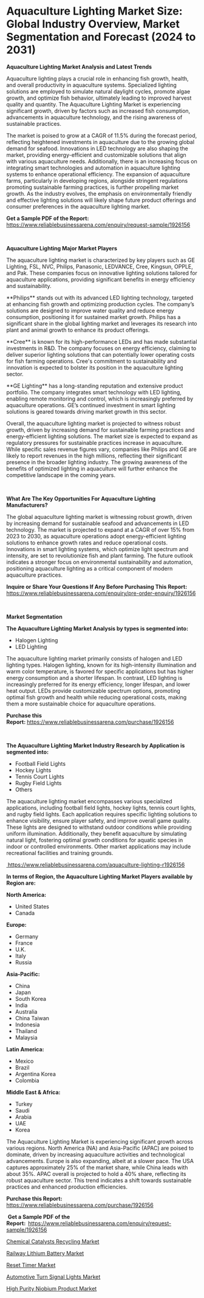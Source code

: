 <p><h1>Aquaculture Lighting Market Size: Global Industry Overview, Market Segmentation and Forecast (2024 to 2031)</h1></p><p><strong>Aquaculture Lighting Market Analysis and Latest Trends</strong></p>
<p><p>Aquaculture lighting plays a crucial role in enhancing fish growth, health, and overall productivity in aquaculture systems. Specialized lighting solutions are employed to simulate natural daylight cycles, promote algae growth, and optimize fish behavior, ultimately leading to improved harvest quality and quantity. The Aquaculture Lighting Market is experiencing significant growth, driven by factors such as increased fish consumption, advancements in aquaculture technology, and the rising awareness of sustainable practices.</p><p>The market is poised to grow at a CAGR of 11.5% during the forecast period, reflecting heightened investments in aquaculture due to the growing global demand for seafood. Innovations in LED technology are also shaping the market, providing energy-efficient and customizable solutions that align with various aquaculture needs. Additionally, there is an increasing focus on integrating smart technologies and automation in aquaculture lighting systems to enhance operational efficiency. The expansion of aquaculture farms, particularly in developing regions, alongside stringent regulations promoting sustainable farming practices, is further propelling market growth. As the industry evolves, the emphasis on environmentally friendly and effective lighting solutions will likely shape future product offerings and consumer preferences in the aquaculture lighting market.</p></p>
<p><strong>Get a Sample PDF of the Report:&nbsp;</strong> <a href="https://www.reliablebusinessarena.com/enquiry/request-sample/1926156?utm_campaign=1355&utm_medium=2&utm_source=Github&utm_content=ia&utm_term=25102024&utm_id=aquaculture-lighting">https://www.reliablebusinessarena.com/enquiry/request-sample/1926156</a></p>
<p>&nbsp;</p>
<p><strong>Aquaculture Lighting Major Market Players</strong></p>
<p><p>The aquaculture lighting market is characterized by key players such as GE Lighting, FSL, NVC, Philips, Panasonic, LEDVANCE, Cree, Kingsun, OPPLE, and Pak. These companies focus on innovative lighting solutions tailored for aquaculture applications, providing significant benefits in energy efficiency and sustainability.</p><p>**Philips** stands out with its advanced LED lighting technology, targeted at enhancing fish growth and optimizing production cycles. The company’s solutions are designed to improve water quality and reduce energy consumption, positioning it for sustained market growth. Philips has a significant share in the global lighting market and leverages its research into plant and animal growth to enhance its product offerings.</p><p>**Cree** is known for its high-performance LEDs and has made substantial investments in R&D. The company focuses on energy efficiency, claiming to deliver superior lighting solutions that can potentially lower operating costs for fish farming operations. Cree's commitment to sustainability and innovation is expected to bolster its position in the aquaculture lighting sector.</p><p>**GE Lighting** has a long-standing reputation and extensive product portfolio. The company integrates smart technology with LED lighting, enabling remote monitoring and control, which is increasingly preferred by aquaculture operations. GE’s continued investment in smart lighting solutions is geared towards driving market growth in this sector.</p><p>Overall, the aquaculture lighting market is projected to witness robust growth, driven by increasing demand for sustainable farming practices and energy-efficient lighting solutions. The market size is expected to expand as regulatory pressures for sustainable practices increase in aquaculture. While specific sales revenue figures vary, companies like Philips and GE are likely to report revenues in the high millions, reflecting their significant presence in the broader lighting industry. The growing awareness of the benefits of optimized lighting in aquaculture will further enhance the competitive landscape in the coming years.</p></p>
<p>&nbsp;</p>
<p><strong>What Are The Key Opportunities For Aquaculture Lighting Manufacturers?</strong></p>
<p><p>The global aquaculture lighting market is witnessing robust growth, driven by increasing demand for sustainable seafood and advancements in LED technology. The market is projected to expand at a CAGR of over 15% from 2023 to 2030, as aquaculture operations adopt energy-efficient lighting solutions to enhance growth rates and reduce operational costs. Innovations in smart lighting systems, which optimize light spectrum and intensity, are set to revolutionize fish and plant farming. The future outlook indicates a stronger focus on environmental sustainability and automation, positioning aquaculture lighting as a critical component of modern aquaculture practices.</p></p>
<p><strong>Inquire or Share Your Questions If Any Before Purchasing This Report:</strong> <a href="https://www.reliablebusinessarena.com/enquiry/pre-order-enquiry/1926156?utm_campaign=1355&utm_medium=2&utm_source=Github&utm_content=ia&utm_term=25102024&utm_id=aquaculture-lighting">https://www.reliablebusinessarena.com/enquiry/pre-order-enquiry/1926156</a></p>
<p>&nbsp;</p>
<p><strong>Market Segmentation</strong></p>
<p><strong>The Aquaculture Lighting Market Analysis by types is segmented into:</strong></p>
<p><ul><li>Halogen Lighting</li><li>LED Lighting</li></ul></p>
<p><p>The aquaculture lighting market primarily consists of halogen and LED lighting types. Halogen lighting, known for its high-intensity illumination and warm color temperature, is favored for specific applications but has higher energy consumption and a shorter lifespan. In contrast, LED lighting is increasingly preferred for its energy efficiency, longer lifespan, and lower heat output. LEDs provide customizable spectrum options, promoting optimal fish growth and health while reducing operational costs, making them a more sustainable choice for aquaculture operations.</p></p>
<p><strong>Purchase this Report:&nbsp;</strong><a href="https://www.reliablebusinessarena.com/purchase/1926156?utm_campaign=1355&utm_medium=2&utm_source=Github&utm_content=ia&utm_term=25102024&utm_id=aquaculture-lighting">https://www.reliablebusinessarena.com/purchase/1926156</a></p>
<p>&nbsp;</p>
<p><strong>The Aquaculture Lighting Market Industry Research by Application is segmented into:</strong></p>
<p><ul><li>Football Field Lights</li><li>Hockey Lights</li><li>Tennis Court Lights</li><li>Rugby Field Lights</li><li>Others</li></ul></p>
<p><p>The aquaculture lighting market encompasses various specialized applications, including football field lights, hockey lights, tennis court lights, and rugby field lights. Each application requires specific lighting solutions to enhance visibility, ensure player safety, and improve overall game quality. These lights are designed to withstand outdoor conditions while providing uniform illumination. Additionally, they benefit aquaculture by simulating natural light, fostering optimal growth conditions for aquatic species in indoor or controlled environments. Other market applications may include recreational facilities and training grounds.</p></p>
<p><a href="https://www.reliablebusinessarena.com/aquaculture-lighting-r1926156?utm_campaign=1355&utm_medium=2&utm_source=Github&utm_content=ia&utm_term=25102024&utm_id=aquaculture-lighting">&nbsp;https://www.reliablebusinessarena.com/aquaculture-lighting-r1926156</a></p>
<p><strong>In terms of Region, the Aquaculture Lighting Market Players available by Region are:</strong></p>
<p>
    <p> <strong> North America: </strong>
        <ul>
            <li>United States</li>
            <li>Canada</li>
        </ul>
        </p> 
    <p> <strong> Europe: </strong>
        <ul>
            <li>Germany</li>
            <li>France</li>
            <li>U.K.</li>
            <li>Italy</li>
            <li>Russia</li>
        </ul>
        </p> 
    <p> <strong> Asia-Pacific: </strong>
        <ul>
            <li>China</li>
            <li>Japan</li>
            <li>South Korea</li>
            <li>India</li>
            <li>Australia</li>
            <li>China Taiwan</li>
            <li>Indonesia</li>
            <li>Thailand</li>
            <li>Malaysia</li>
        </ul>
        </p> 
    <p> <strong> Latin America: </strong>
        <ul>
            <li>Mexico</li>
            <li>Brazil</li>
            <li>Argentina Korea</li>
            <li>Colombia</li>
        </ul>
        </p> 
    <p> <strong> Middle East & Africa: </strong>
        <ul>
            <li>Turkey</li>
            <li>Saudi</li>
            <li>Arabia</li>
            <li>UAE</li>
            <li>Korea</li>
        </ul>
    </p>
    </p>
<p><p>The Aquaculture Lighting Market is experiencing significant growth across various regions. North America (NA) and Asia-Pacific (APAC) are poised to dominate, driven by increasing aquaculture activities and technological advancements. Europe is also expanding, albeit at a slower pace. The USA captures approximately 25% of the market share, while China leads with about 35%. APAC overall is projected to hold a 40% share, reflecting its robust aquaculture sector. This trend indicates a shift towards sustainable practices and enhanced production efficiencies.</p></p>
<p><strong>Purchase this Report: </strong><a href="https://www.reliablebusinessarena.com/purchase/1926156?utm_campaign=1355&utm_medium=2&utm_source=Github&utm_content=ia&utm_term=25102024&utm_id=aquaculture-lighting">https://www.reliablebusinessarena.com/purchase/1926156</a></p>
<p>&nbsp;<strong>Get a Sample PDF of the Report:&nbsp;&nbsp;</strong><a href="https://www.reliablebusinessarena.com/enquiry/request-sample/1926156?utm_campaign=1355&utm_medium=2&utm_source=Github&utm_content=ia&utm_term=25102024&utm_id=aquaculture-lighting">https://www.reliablebusinessarena.com/enquiry/request-sample/1926156</a></p>
<p><strong></strong></p>
<p><p><a href="https://www.linkedin.com/pulse/in-depth-chemical-catalysts-recycling-market-review-size-share-lexqf?utm_campaign=1355&utm_medium=2&utm_source=Github&utm_content=ia&utm_term=25102024&utm_id=aquaculture-lighting">Chemical Catalysts Recycling Market</a></p><p><a href="https://www.linkedin.com/pulse/navigating-global-railway-lithium-battery-market-from-trends-gekqf?utm_campaign=1355&utm_medium=2&utm_source=Github&utm_content=ia&utm_term=25102024&utm_id=aquaculture-lighting">Railway Lithium Battery Market</a></p><p><a href="https://issuu.com/reportprime-2/docs/reset-timer-market-size-2030.pptx_dc74f581d8f741?utm_campaign=1355&utm_medium=2&utm_source=Github&utm_content=ia&utm_term=25102024&utm_id=aquaculture-lighting">Reset Timer Market</a></p><p><a href="https://github.com/luckyshygirl/Market-Research-Report-List-6/blob/main/automotive-turn-signal-lights-market.md?utm_campaign=1355&utm_medium=2&utm_source=Github&utm_content=ia&utm_term=25102024&utm_id=aquaculture-lighting">Automotive Turn Signal Lights Market</a></p><p><a href="https://www.linkedin.com/pulse/global-perspectives-high-purity-niobium-product-market-trends-ivsaf?utm_campaign=1355&utm_medium=2&utm_source=Github&utm_content=ia&utm_term=25102024&utm_id=aquaculture-lighting">High Purity Niobium Product Market</a></p></p>